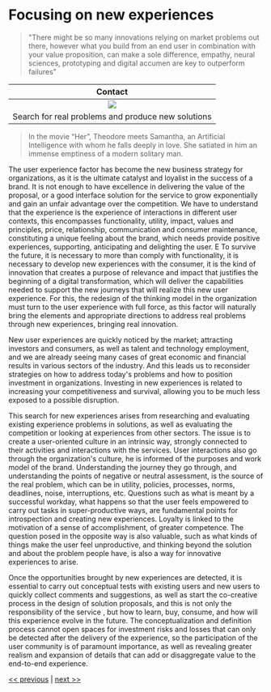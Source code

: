 # Focusing on new experiences

>"There might be so many innovations relying on market problems out there, however what you build from an end user in combination with your value proposition, can make a sole difference, empathy, neural sciences, prototyping and digital accumen are key to outperform failures"

| Contact |
| :---: |
|![](../../images/focusing_on_new_experiences.png)|
|Search for real problems and produce new solutions|

>In the movie “Her”, Theodore meets Samantha, an Artificial Intelligence with whom he falls deeply in love. She satiated in him an immense emptiness of a modern solitary man. 

The user experience factor has become the new business strategy for organizations, as it is the ultimate catalyst and loyalist in the success of a brand. It is not enough to have excellence in delivering the value of the proposal, or a good interface solution for the service to grow exponentially and gain an unfair advantage over the competition. We have to understand that the experience is the experience of interactions in different user contexts, this encompasses functionality, utility, impact, values ​​and principles, price, relationship, communication and consumer maintenance, constituting a unique feeling about the brand, which needs provide positive experiences, supporting, anticipating and delighting the user. E To survive the future, it is necessary to more than comply with functionality, it is necessary to develop new experiences with the consumer, it is the kind of innovation that creates a purpose of relevance and impact that justifies the beginning of a digital transformation, which will deliver the capabilities needed to support the new journeys that will realize this new user experience. For this, the redesign of the thinking model in the organization must turn to the user experience with full force, as this factor will naturally bring the elements and appropriate directions to address real problems through new experiences, bringing real innovation.

New user experiences are quickly noticed by the market; attracting investors and consumers, as well as talent and technology employment, and we are already seeing many cases of great economic and financial results in various sectors of the industry. And this leads us to reconsider strategies on how to address today's problems and how to position investment in organizations. Investing in new experiences is related to increasing your competitiveness and survival, allowing you to be much less exposed to a possible disruption.

This search for new experiences arises from researching and evaluating existing experience problems in solutions, as well as evaluating the competition or looking at experiences from other sectors. The issue is to create a user-oriented culture in an intrinsic way, strongly connected to their activities and interactions with the services. User interactions also go through the organization's culture, he is informed of the purposes and work model of the brand. Understanding the journey they go through, and understanding the points of negative or neutral assessment, is the source of the real problem, which can be in utility, policies, processes, norms, deadlines, noise, interruptions, etc. Questions such as what is meant by a successful workday, what happens so that the user feels empowered to carry out tasks in super-productive ways, are fundamental points for introspection and creating new experiences. Loyalty is linked to the motivation of a sense of accomplishment, of greater competence. The question posed in the opposite way is also valuable, such as what kinds of things make the user feel unproductive, and thinking beyond the solution and about the problem people have, is also a way for innovative experiences to arise.

Once the opportunities brought by new experiences are detected, it is essential to carry out conceptual tests with existing users and new users to quickly collect comments and suggestions, as well as start the co-creative process in the design of solution proposals, and this is not only the responsibility of the service , but how to learn, buy, consume, and how will this experience evolve in the future. The conceptualization and definition process cannot open spaces for investment risks and losses that can only be detected after the delivery of the experience, so the participation of the user community is of paramount importance, as well as revealing greater realism and expansion of details that can add or disaggregate value to the end-to-end experience.

[<< previous](1-evolving_digital_thinking.md) | [next >>](1)
